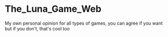 # The_Luna_Game_Web
My own personal opinion for all types of games, you can agree if you want but if you don't, that's cool too

